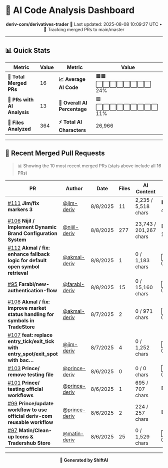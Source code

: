 # 🤖 AI Code Analysis Dashboard

<div align="center">

**deriv-com/derivatives-trader**
📅 Last updated: 2025-08-08 10:09:27 UTC • 🔄 Tracking merged PRs to main/master

</div>

---

## 📊 Quick Stats

| Metric | Value | Metric | Value |
|--------|-------|--------|-------|
| **📁 Total Merged PRs** | 16 | **📈 Average AI Code** | 🟧🟧⬜⬜⬜⬜⬜⬜⬜⬜ 24% |
| **🤖 PRs with AI Analysis** | 13 | **🎯 Overall AI Percentage** | 🟥⬜⬜⬜⬜⬜⬜⬜⬜⬜ 11% |
| **📄 Files Analyzed** | 364 | **⚡ Total AI Characters** | 26,966 |

---

## 🚀 Recent Merged Pull Requests

> 📊 Showing the 10 most recent merged PRs (stats above include all 16 PRs)

| PR | Author | Date | Files | AI Content | Percentage |
|----|--------|------|-------|------------|------------|
| [#111](#) **Jim/fix markers 3** | [@jim-deriv](https://github.com/jim-deriv) | 8/8/2025 | 11 | 2,235 / 5,518 chars | 🟧🟧🟧🟧🟧🟧⬜⬜⬜⬜⬜⬜⬜⬜⬜  41% |
| [#106](#) **Nijil / Implement Dynamic Brand Configuration System** | [@nijil-deriv](https://github.com/nijil-deriv) | 8/8/2025 | 277 | 23,743 / 201,267 chars | 🟥🟥⬜⬜⬜⬜⬜⬜⬜⬜⬜⬜⬜⬜⬜  12% |
| [#112](#) **Akmal / fix: enhance fallback logic for default open symbol retrieval** | [@akmal-deriv](https://github.com/akmal-deriv) | 8/8/2025 | 1 | 0 / 1,183 chars | ⬜⬜⬜⬜⬜⬜⬜⬜⬜⬜⬜⬜⬜⬜⬜   0% |
| [#95](#) **Farabi/new-authentication-flow** | [@farabi-deriv](https://github.com/farabi-deriv) | 8/8/2025 | 15 | 0 / 15,160 chars | ⬜⬜⬜⬜⬜⬜⬜⬜⬜⬜⬜⬜⬜⬜⬜   0% |
| [#108](#) **Akmal / fix: improve market status handling for symbols in TradeStore** | [@akmal-deriv](https://github.com/akmal-deriv) | 8/7/2025 | 2 | 0 / 971 chars | ⬜⬜⬜⬜⬜⬜⬜⬜⬜⬜⬜⬜⬜⬜⬜   0% |
| [#107](#) **feat: replace entry_tick/exit_tick with entry_spot/exit_spot with bac…** | [@jim-deriv](https://github.com/jim-deriv) | 8/7/2025 | 4 | 0 / 1,252 chars | ⬜⬜⬜⬜⬜⬜⬜⬜⬜⬜⬜⬜⬜⬜⬜   0% |
| [#103](#) **Prince/ remove testing file** | [@prince-deriv](https://github.com/prince-deriv) | 8/6/2025 | 0 | 0 / 0 chars | ⬜⬜⬜⬜⬜⬜⬜⬜⬜⬜⬜⬜⬜⬜⬜   0% |
| [#101](#) **Prince/ testing official workflows** | [@prince-deriv](https://github.com/prince-deriv) | 8/6/2025 | 1 | 695 / 707 chars | 🟩🟩🟩🟩🟩🟩🟩🟩🟩🟩🟩🟩🟩🟩🟩  98% |
| [#99](#) **Prince/update workflow to use official deriv-com reusable workflow** | [@prince-deriv](https://github.com/prince-deriv) | 8/6/2025 | 2 | 224 / 257 chars | 🟩🟩🟩🟩🟩🟩🟩🟩🟩🟩🟩🟩🟩⬜⬜  87% |
| [#97](#) **Matin/Clean-up Icons & Tradershub Store** | [@matin-deriv](https://github.com/matin-deriv) | 8/6/2025 | 25 | 0 / 1,529 chars | ⬜⬜⬜⬜⬜⬜⬜⬜⬜⬜⬜⬜⬜⬜⬜   0% |

---

<div align="center">

🚀 **Generated by ShiftAI**

</div>